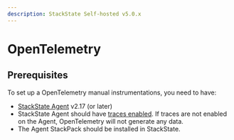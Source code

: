 ```yaml
---
description: StackState Self-hosted v5.0.x
---
```


# OpenTelemetry

## Prerequisites

To set up a OpenTelemetry manual instrumentations, you need to have:
* [StackState Agent](/setup/agent/about-stackstate-agent.md) v2.17 (or later)
* StackState Agent should have [traces enabled](/setup/agent/advanced-agent-configuration.md#enable-traces). If traces are not enabled on the Agent, OpenTelemetry will not generate any data.
* The Agent StackPack should be installed in StackState. 